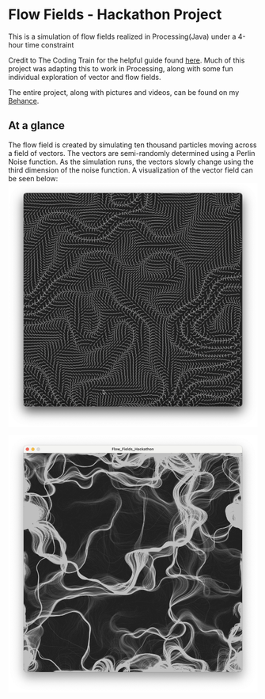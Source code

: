 # Flow Fields - Hackathon Project
This is a simulation of flow fields realized in Processing(Java) under a 4-hour time constraint

Credit to The Coding Train for the helpful guide found [here](https://www.youtube.com/watch?v=BjoM9oKOAKY&list=PLJ4719mkxmAg438ROtpsuNQJ5CPqe70jx&index=20&t=19s&pp=gAQBiAQB). Much of this project was adapting this to work in Processing, along with some fun individual exploration of vector and flow fields.

The entire project, along with pictures and videos, can be found on my [Behance](https://www.behance.net/gallery/185467187/Flow-Fields-Hackathon-Project).

## At a glance
The flow field is created by simulating ten thousand particles moving across a field of vectors. The vectors are semi-randomly determined using a Perlin Noise function. As the simulation runs, the vectors slowly change using the third dimension of the noise function. A visualization of the vector field can be seen below:
![A visualization of the Perlin Noise vector field used for the particle simulation](./Vector-Field-Visualization.png)

![A picture of one of the flow field simulations](./Flow-Field-White.png)
